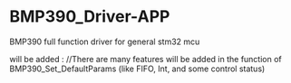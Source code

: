 # BMP390_Driver-APP
 BMP390 full function driver for general stm32 mcu

 will be added : 
 //There are many features will be added in the function of BMP390_Set_DefaultParams (like FIFO, Int, and some control status)
